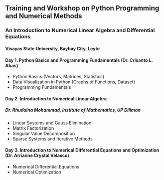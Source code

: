 ## Training and Workshop on Python Programming and Numerical Methods
### An Introduction to Numerical Linear Algebra and Differential Equations
#### Visayas State University, Baybay City, Leyte

#### Day 1. Python Basics and Programming Fundamentals (Dr. Crisanto L. Abas)
- Python Basics (Vectors, Matrices, Statistics)
- Data Visualization in Python (Graphs of Functions, Dataset)
- Programming Fundamentals


#### Day 2. Introduction to Numerical Linear Algebra
##### Dr. Rhudaina Mohammad, Institute of Mathematics, UP Diliman
- Linear Systems and Gauss Elimination
- Matrix Factorization
- Singular Value Decomposition
- Sparse Systems and Iterative Methods

#### Day 3. Introduction to Numerical Differential Equations and Optimization (Dr. Arrianne Crystal Velasco)
- Numerical Differential Equations
- Numerical Optimization


